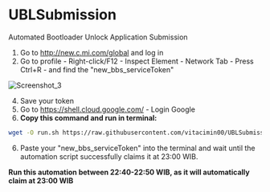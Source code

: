 # UBLSubmission
Automated Bootloader Unlock Application Submission
1. Go to http://new.c.mi.com/global and log in
2. Go to profile - Right-click/F12 - Inspect Element - Network Tab - Press Ctrl+R - and find the "new_bbs_serviceToken"

![Screenshot_3](https://github.com/user-attachments/assets/be148c61-537e-4cfe-9cb2-d9eb33438ca3)

4. Save your token
5. Go to https://shell.cloud.google.com/ - Login Google
6. **Copy this command and run in terminal:**
```sh
wget -O run.sh https://raw.githubusercontent.com/vitacimin00/UBLSubmission/refs/heads/main/run.sh && chmod +x run.sh && ./run.sh
```
6. Paste your "new_bbs_serviceToken" into the terminal and wait until the automation script successfully claims it at 23:00 WIB.

**Run this automation between 22:40-22:50 WIB, as it will automatically claim at 23:00 WIB**
